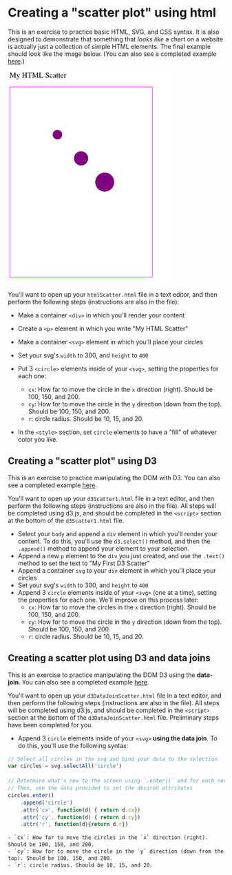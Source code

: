 # Creating a "scatter plot" using html

This is an exercise to practice basic HTML, SVG, and CSS syntax. It is also designed to demonstrate that something that _looks like_ a chart on a website is actually just a collection of simple HTML elements. The final example should look like the image below. (You can also see a completed example [here](https://codepen.io/molliemarie/pen/rQgvmQ).)

![simple html circles](imgs/scatterHtml.png)

You'll want to open up your `htmlScatter.html` file in a text editor, and then perform the following steps (instructions are also in the file):

- Make a container `<div>` in which you'll render your content 
- Create a `<p>` element in which you write "My HTML Scatter" 
- Make a container `<svg>` element in which you'll place your circles 
- Set your svg's `width` to 300, and `height` to `400` 
- Put 3 `<circle>` elements inside of your `<svg>`, setting the properties for each one: 
    - `cx`: How far to move the circle in the `x` direction (right). Should be 100, 150, and 200. 
    - `cy`: How for to move the circle in the `y` direction (down from the top). Should be 100, 150, and 200. 
    - `r`: circle radius. Should be 10, 15, and 20. 

- In the `<style>` section, set `circle` elements to have a "fill" of whatever color you like.

## Creating a "scatter plot" using D3
This is an exercise to practice manipulating the DOM with D3. You can also see a completed example [here](https://codepen.io/molliemarie/pen/RqmyaW).

You'll want to open up your `d3Scatter1.html` file in a text editor, and then perform the following steps (instructions are also in the file). All steps will be completed using d3.js, and should be completed in the `<script>` section at the bottom of the `d3Scatter1.html` file.

- Select your `body` and append a `div` element in which you'll render your content. To do this, you'll use the `d3.select()` method, and then the `.append()` method to append your element to your selection.
- Append a new `p` element to the `div` you just created, and use the `.text()` method to set the text to "My First D3 Scatter"
- Append a container `svg` to your `div` element in which you'll place your circles 
- Set your svg's `width` to 300, and `height` to `400` 
- Append 3 `circle` elements inside of your `<svg>` (one at a time), setting the properties for each one. We'll improve on this process later: 
    - `cx`: How far to move the circles in the `x` direction (right). Should be 100, 150, and 200. 
    - `cy`: How for to move the circle in the `y` direction (down from the top). Should be 100, 150, and 200. 
    - `r`: circle radius. Should be 10, 15, and 20.
    
## Creating a scatter plot using D3 and data joins
This is an exercise to practice manipulating the DOM D3 using the **data-join**. You can also see a completed example [here](https://codepen.io/molliemarie/pen/RqmyaW).

You'll want to open up your `d3DataJoinScatter.html` file in a text editor, and then perform the following steps (instructions are also in the file). All steps will be completed using d3.js, and should be completed in the `<script>` section at the bottom of the `d3DataJoinScatter.html` file. Preliminary steps have been completed for you.

- Append 3 `circle` elements inside of your `<svg>` **using the data join**. To do this, you'll use the following syntax:

```js
// Select all circles in the svg and bind your data to the selection
var circles = svg.selectAll('circle')

// Determine what's new to the screen using `.enter()` and for each new element, append a circle
// Then, use the data provided to set the desired attributes
circles.enter()
    .append('circle')
    .attr('cx', function(d) { return d.cx})
    .attr('cy', function(d) { return d.cy})
    .attr('r', function(d){return d.r})

```
    - `cx`: How far to move the circles in the `x` direction (right). Should be 100, 150, and 200. 
    - `cy`: How for to move the circle in the `y` direction (down from the top). Should be 100, 150, and 200. 
    - `r`: circle radius. Should be 10, 15, and 20.
